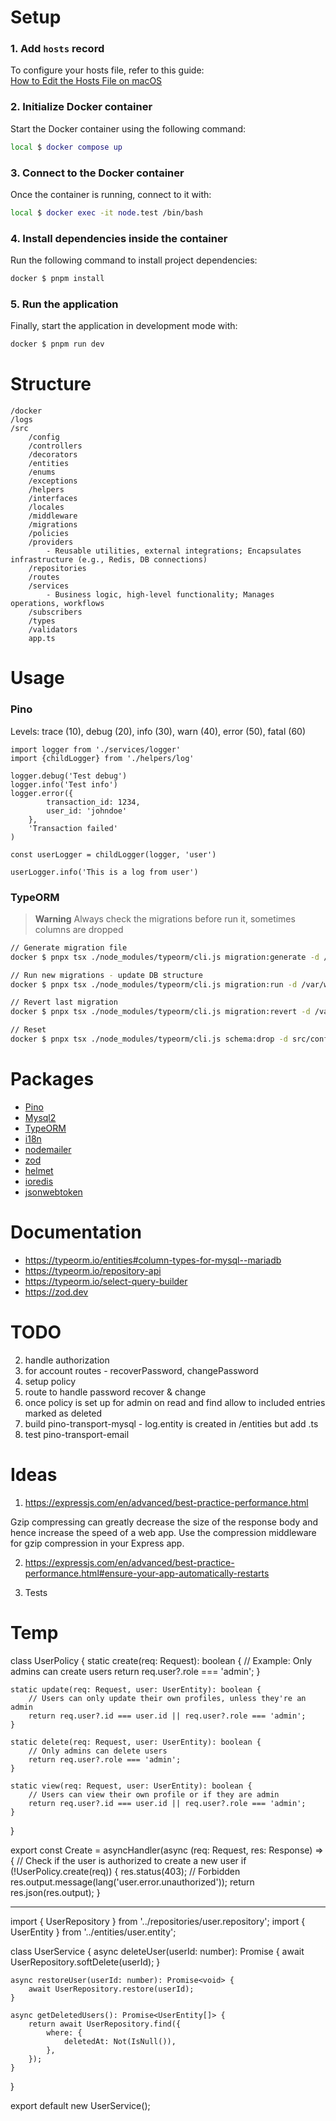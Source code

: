 
# Setup

### 1. Add `hosts` record
To configure your hosts file, refer to this guide:  
[How to Edit the Hosts File on macOS](https://phoenixnap.com/kb/mac-hosts-file)

### 2. Initialize Docker container
Start the Docker container using the following command:

```bash
local $ docker compose up
```

### 3. Connect to the Docker container
Once the container is running, connect to it with:

```bash
local $ docker exec -it node.test /bin/bash
```

### 4. Install dependencies inside the container
Run the following command to install project dependencies:

```bash
docker $ pnpm install
```

### 5. Run the application
Finally, start the application in development mode with:

```bash
docker $ pnpm run dev
```

# Structure

```
/docker
/logs
/src
    /config
    /controllers
    /decorators
    /entities
    /enums
    /exceptions
    /helpers
    /interfaces
    /locales
    /middleware
    /migrations
    /policies
    /providers
        - Reusable utilities, external integrations; Encapsulates infrastructure (e.g., Redis, DB connections)
    /repositories
    /routes
    /services
        - Business logic, high-level functionality; Manages operations, workflows
    /subscribers
    /types
    /validators
    app.ts
```

# Usage

### Pino

Levels:
    trace (10),
    debug (20),
    info (30),
    warn (40),
    error (50),
    fatal (60)

```
import logger from './services/logger'
import {childLogger} from './helpers/log'

logger.debug('Test debug')
logger.info('Test info')
logger.error({
        transaction_id: 1234,
        user_id: 'johndoe'
    },
    'Transaction failed'
)

const userLogger = childLogger(logger, 'user')

userLogger.info('This is a log from user')
```
### TypeORM

> **Warning**
> Always check the migrations before run it, sometimes columns are dropped

```bash
// Generate migration file
docker $ pnpx tsx ./node_modules/typeorm/cli.js migration:generate -d /var/www/html/src/config/data-source.config.ts /var/www/html/src/migrations/init

// Run new migrations - update DB structure
docker $ pnpx tsx ./node_modules/typeorm/cli.js migration:run -d /var/www/html/src/config/data-source.config.ts

// Revert last migration
docker $ pnpx tsx ./node_modules/typeorm/cli.js migration:revert -d /var/www/html/src/config/data-source.config.ts

// Reset 
docker $ pnpx tsx ./node_modules/typeorm/cli.js schema:drop -d src/config/data-source.config.ts
```

# Packages

- [Pino](https://github.com/pinojs/pino)
- [Mysql2](https://github.com/sidorares/node-mysql2)
- [TypeORM](https://github.com/typeorm/typeorm)
- [i18n](https://github.com/i18next/i18next)
- [nodemailer](https://nodemailer.com/)
- [zod](https://zod.dev)
- [helmet](https://helmetjs.github.io/)
- [ioredis](https://github.com/luin/ioredis)
- [jsonwebtoken](https://github.com/auth0/node-jsonwebtoken)

# Documentation

- https://typeorm.io/entities#column-types-for-mysql--mariadb
- https://typeorm.io/repository-api
- https://typeorm.io/select-query-builder
- https://zod.dev

# TODO

2. handle authorization
3. for account routes - recoverPassword, changePassword
3. setup policy
4. route to handle password recover & change
5. once policy is set up for admin on read and find allow to included entries marked as deleted
6. build pino-transport-mysql - log.entity is created in /entities but add .ts
7. test pino-transport-email

# Ideas

1. https://expressjs.com/en/advanced/best-practice-performance.html

Gzip compressing can greatly decrease the size of the response body and hence increase the speed of a web app. Use the compression middleware for gzip compression in your Express app. 

2. https://expressjs.com/en/advanced/best-practice-performance.html#ensure-your-app-automatically-restarts

3. Tests

# Temp

class UserPolicy {
    static create(req: Request): boolean {
        // Example: Only admins can create users
        return req.user?.role === 'admin';
    }

    static update(req: Request, user: UserEntity): boolean {
        // Users can only update their own profiles, unless they're an admin
        return req.user?.id === user.id || req.user?.role === 'admin';
    }

    static delete(req: Request, user: UserEntity): boolean {
        // Only admins can delete users
        return req.user?.role === 'admin';
    }

    static view(req: Request, user: UserEntity): boolean {
        // Users can view their own profile or if they are admin
        return req.user?.id === user.id || req.user?.role === 'admin';
    }
}


export const Create = asyncHandler(async (req: Request, res: Response) => {
// Check if the user is authorized to create a new user
if (!UserPolicy.create(req)) {
res.status(403); // Forbidden
res.output.message(lang('user.error.unauthorized'));
return res.json(res.output);
}


-----------------

import { UserRepository } from '../repositories/user.repository';
import { UserEntity } from '../entities/user.entity';

class UserService {
async deleteUser(userId: number): Promise<void> {
await UserRepository.softDelete(userId);
}

    async restoreUser(userId: number): Promise<void> {
        await UserRepository.restore(userId);
    }

    async getDeletedUsers(): Promise<UserEntity[]> {
        return await UserRepository.find({
            where: {
                deletedAt: Not(IsNull()),
            },
        });
    }
}

export default new UserService();
